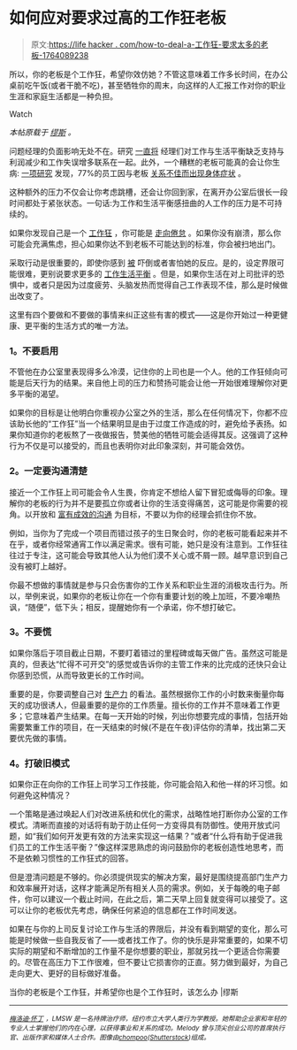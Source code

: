 # 如何应对要求过高的工作狂老板

> 原文:[https://life hacker . com/how-to-deal-a-工作狂-要求太多的老板-1764089238](https://lifehacker.com/how-to-deal-with-a-workaholic-boss-who-demands-too-much-1764089238)

所以，你的老板是个工作狂，希望你效仿她？不管这意味着工作多长时间，在办公桌前吃午饭(或者干脆不吃)，甚至牺牲你的周末，向这样的人汇报工作对你的职业生涯和家庭生活都是一种负担。

Watch

*本帖原载于* [*缪斯*](https://www.themuse.com/advice/what-to-do-when-your-boss-is-a-workaholic-and-expects-you-to-be-one-too) *。*

问题经理的负面影响无处不在。研究 [一直将](http://www.cnbc.com/id/100710791) 经理们对工作与生活平衡缺乏支持与利润减少和工作失误增多联系在一起。此外，一个糟糕的老板可能真的会让你生病: [一项研究](http://www.forbes.com/sites/amyanderson/2014/10/28/a-bad-boss-can-make-you-sick-literally/#75ee9f5855ee) 发现，77%的员工因与老板 [关系不佳而出现身体症状](https://www.themuse.com/advice/are-you-in-a-dysfunctional-relationship-with-your-boss) 。

这种额外的压力不仅会让你考虑跳槽，还会让你回到家，在离开办公室后很长一段时间都处于紧张状态。一句话:为工作和生活平衡感扭曲的人工作的压力是不可持续的。

如果你发现自己是一个 [工作狂](https://www.themuse.com/advice/how-to-get-ahead-at-work-without-becoming-a-workaholic) ，你可能是 [走向倦怠](https://www.themuse.com/advice/16-signs-youre-headed-for-burnout) 。如果你没有崩溃，那么你可能会充满焦虑，担心如果你达不到老板不可能达到的标准，你会被扫地出门。

采取行动是很重要的，即使你感到 [被](https://www.themuse.com/advice/how-to-tell-your-boss-nowithout-saying-no) 吓倒或者害怕她的反应。是的，设定界限可能很难，更别说要求更多的 [工作生活平衡](https://www.themuse.com/advice/5-ways-to-reset-your-worklife-balance-when-youre-crazy-busy) 。但是，如果你生活在对上司批评的恐惧中，或者只是因为过度疲劳、头脑发热而觉得自己工作表现不佳，那么是时候做出改变了。

这里有四个要做和不要做的事情来纠正这些有害的模式——这是你开始过一种更健康、更平衡的生活方式的唯一方法。

### **1。不要启用**

不管他在办公室里表现得多么冷漠，记住你的上司也是一个人。他的工作狂倾向可能是后天行为的结果。来自他上司的压力和赞扬可能会让他一开始很难理解你对更多平衡的渴望。

如果你的目标是让他明白你重视办公室之外的生活，那么在任何情况下，你都不应该助长他的“工作狂”当一个结果明显是由于过度工作造成的时，避免给予表扬。如果你知道你的老板熬了一夜做报告，赞美他的牺牲可能会适得其反。这强调了这种行为不仅是可以接受的，而且也表明你对此印象深刻，并可能会效仿。

### **2。一定要沟通清楚**

接近一个工作狂上司可能会令人生畏，你肯定不想给人留下冒犯或侮辱的印象。理解你的老板的行为并不是要孤立你或者让你的生活变得痛苦，这可能是你需要的视角。以开放和 [富有成效的沟通](https://www.themuse.com/advice/5-secrets-to-developing-a-better-relationship-with-your-boss) 为目标，不要以为你的经理会抓住你不放。

例如，当你为了完成一个项目而错过孩子的生日聚会时，你的老板可能看起来并不在乎，或者你经常通宵工作以满足需求。很有可能，她只是没有注意到。工作狂往往过于专注，这可能会导致其他人认为他们漠不关心或不屑一顾。越早意识到自己没有被盯上越好。

你最不想做的事情就是参与只会伤害你的工作关系和职业生涯的消极攻击行为。所以，举例来说，如果你的老板让你在一个你有重要计划的晚上加班，不要冷嘲热讽，“随便”，低下头；相反，提醒她你有一个承诺，你不想打破它。

### **3。不要慌**

如果你落后于项目截止日期，不要盯着错过的里程碑或每天做广告。虽然这可能是真的，但表达“忙得不可开交”的感觉或告诉你的主管工作来的比完成的还快只会让你感到恐慌，从而导致更长的工作时间。

重要的是，你要调整自己对 [生产力](https://www.themuse.com/advice/44-apps-you-need-to-be-way-more-productive) 的看法。虽然根据你工作的小时数来衡量你每天的成功很诱人，但最重要的是你的工作质量。擅长你的工作并不意味着工作更多；它意味着产生结果。在每一天开始的时候，列出你想要完成的事情，包括开始需要繁重工作的项目，在一天结束的时候(不是在午夜)评估你的清单，找出第二天要优先做的事情。

### **4。打破旧模式**

如果你正在向你的工作狂上司学习工作技能，你可能会陷入和他一样的坏习惯。如何避免这种情况？

一个策略是通过唤起人们对改进系统和优化的需求，战略性地打断你办公室的工作模式。清晰而直接的对话将有助于防止任何一方变得具有防御性。使用开放式问题，如“我们如何开发更有效的方法来实现这一结果？”或者“什么将有助于促进我们员工的工作生活平衡？”像这样深思熟虑的询问鼓励你的老板创造性地思考，而不是依赖习惯性的工作狂式的回答。

但是澄清问题是不够的。你必须提供现实的解决方案，最好是围绕提高部门生产力和效率展开对话，这样才能满足所有相关人员的需求。例如，关于每晚的电子邮件，你可以建议一个截止时间，在此之后，第二天早上回复就变得可以接受了。这可以让你的老板优先考虑，确保任何紧迫的信息都在工作时间发送。

如果在与你的上司反复讨论工作与生活的界限后，并没有看到期望的变化，那么可能是时候做一些自我反省了——或者找工作了。你的快乐是非常重要的，如果不切实际的期望和不断增加的工作量不是你想要的职业，那就另找一个更适合你需要的。尽管在高压力下工作很难，但不要让它损害你的正直。努力做到最好，为自己走向更大、更好的目标做好准备。

当你的老板是个工作狂，并希望你也是个工作狂时，该怎么办 |缪斯

* * *

[<small>*梅洛迪·怀丁*</small>](http://melodywilding.com/) <small>*，LMSW 是一名持牌治疗师，纽约市立大学人类行为学教授。她帮助企业家和年轻的专业人士掌握他们的内在心理，以获得事业和关系的成功。Melody 曾与顶尖创业公司的首席执行官、出版作家和媒体人士合作。图像由*</small>[<small>*chompoo*</small>](http://www.shutterstock.com/pic-284370539/stock-vector-vector-cartoon-conceptual-anger-boss-upset-to-his-employee-punch-by-giant-hand-illustration.html)<small>*(*</small>[<small>*Shutterstock*</small>](http://shutterstock.com)<small>*)组成。*</small>